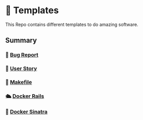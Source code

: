 # 🤖 Templates

This Repo contains different templates to do amazing software.

## Summary

### 🐞 [Bug Report](../main/bug_report.md)
### 🌟 [User Story](../main/user_history.md)
### 🧰 [Makefile](../main/Makefile)
### 🛳️ [Docker Rails](../main/docker/rails/)
### 🚢 [Docker Sinatra](../main/docker/sinatra/)
